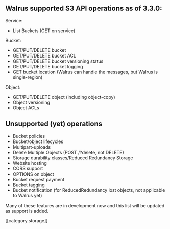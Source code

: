## Walrus supported S3 API operations as of 3.3.0:
Service:
* List Buckets (GET on service)

Bucket:
* GET/PUT/DELETE bucket
* GET/PUT/DELETE bucket ACL
* GET/PUT/DELETE bucket versioning status
* GET/PUT/DELETE bucket logging
* GET bucket location (Walrus can handle the messages, but Walrus is single-region)

Object:
* GET/PUT/DELETE object (including object-copy)
* Object versioning
* Object ACLs

## Unsupported (yet) operations
* Bucket policies
* Bucket/object lifecycles
* Multipart-uploads
* Delete Multiple Objects (POST /?delete, not DELETE)
* Storage durability classes/Reduced Redundancy Storage
* Website hosting
* CORS support
* OPTIONS on object
* Bucket request payment
* Bucket tagging
* Bucket notification (for ReducedRedundancy lost objects, not applicable to Walrus yet)

Many of these features are in development now and this list will be updated as support is added.

[[category.storage]]